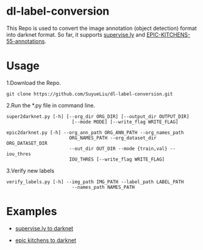 # dl-label-conversion

This Repo is used to convert the image annotation (object detection) format into darknet format. So far, it supports [supervise.ly](https://supervise.ly/) and [EPIC-KITCHENS-55-annotations](https://github.com/epic-kitchens/epic-kitchens-55-annotations#epic_train_object_labelscsv).

# Usage
1.Download the Repo.
```
git clone https://github.com/SuyueLiu/dl-label-conversion.git
```
2.Run the \*.py file in command line.

```
super2darknet.py [-h] [--org_dir ORG_DIR] [--output_dir OUTPUT_DIR]
                        [--mode MODE] [--write_flag WRITE_FLAG]
```

```
epic2darknet.py [-h] --org_ann_path ORG_ANN_PATH --org_names_path
                       ORG_NAMES_PATH --org_dataset_dir ORG_DATASET_DIR
                       --out_dir OUT_DIR --mode {train,val} --iou_thres
                       IOU_THRES [--write_flag WRITE_FLAG]
```

3.Verify new labels

```
verify_labels.py [-h] --img_path IMG_PATH --label_path LABEL_PATH
                        --names_path NAMES_PATH
``` 

# Examples
- [supervise.ly to darknet](https://github.com/SuyueLiu/dissertation-diary/blob/master/prepare_data.ipynb)

- [epic kitchens to darknet](https://github.com/SuyueLiu/dissertation-diary/blob/master/prepare_epic.ipynb)
